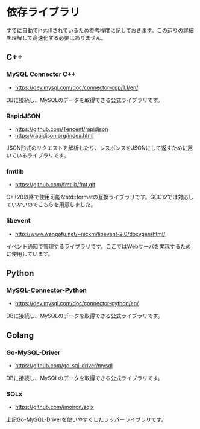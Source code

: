 # 依存ライブラリ
すでに自動でinstallされているため参考程度に記しておきます。この辺りの詳細を理解して高速化する必要はありません。

## C++
### MySQL Connector C++
- https://dev.mysql.com/doc/connector-cpp/1.1/en/

DBに接続し、MySQLのデータを取得できる公式ライブラリです。

### RapidJSON
- https://github.com/Tencent/rapidjson
- https://rapidjson.org/index.html

JSON形式のリクエストを解析したり、レスポンスをJSONにして返すために用いているライブラリです。

### fmtlib
- https://github.com/fmtlib/fmt.git

C++20以降で使用可能なstd::formatの互換ライブラリです。GCC12では対応していないのでこちらを用意しました。

### libevent
- http://www.wangafu.net/~nickm/libevent-2.0/doxygen/html/

イベント通知で管理するライブラリです。ここではWebサーバを実現するために使用しています。


## Python
### MySQL-Connector-Python
- https://dev.mysql.com/doc/connector-python/en/

DBに接続し、MySQLのデータを取得できる公式ライブラリです。

## Golang
### Go-MySQL-Driver
- https://github.com/go-sql-driver/mysql

DBに接続し、MySQLのデータを取得できる公式ライブラリです。

### SQLx
- https://github.com/jmoiron/sqlx

上記Go-MySQL-Driverを使いやすくしたラッパーライブラリです。
